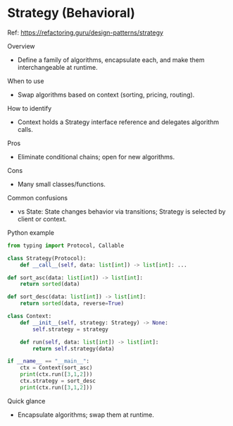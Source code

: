 # Strategy (Behavioral)

Ref: https://refactoring.guru/design-patterns/strategy

Overview
- Define a family of algorithms, encapsulate each, and make them interchangeable at runtime.

When to use
- Swap algorithms based on context (sorting, pricing, routing).

How to identify
- Context holds a Strategy interface reference and delegates algorithm calls.

Pros
- Eliminate conditional chains; open for new algorithms.

Cons
- Many small classes/functions.

Common confusions
- vs State: State changes behavior via transitions; Strategy is selected by client or context.

Python example
```python
from typing import Protocol, Callable

class Strategy(Protocol):
    def __call__(self, data: list[int]) -> list[int]: ...

def sort_asc(data: list[int]) -> list[int]:
    return sorted(data)

def sort_desc(data: list[int]) -> list[int]:
    return sorted(data, reverse=True)

class Context:
    def __init__(self, strategy: Strategy) -> None:
        self.strategy = strategy

    def run(self, data: list[int]) -> list[int]:
        return self.strategy(data)

if __name__ == "__main__":
    ctx = Context(sort_asc)
    print(ctx.run([3,1,2]))
    ctx.strategy = sort_desc
    print(ctx.run([3,1,2]))
```

Quick glance
- Encapsulate algorithms; swap them at runtime.
